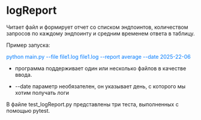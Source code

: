 # logReport

 Читает файл и формирует отчет со списком эндпоинтов, количеством запросов по каждому эндпоинту и средним временем ответа в таблицу.

 Пример запуска:
 
 <span style="color: #007bff;"> python main.py --file file1.log file1.log --report average --date 2025-22-06</span>

 * программа поддерживает один или несколько файлов в качестве ввода.

 * --date параметр необязателен, он указывает день, с которого мы хотим получать логи

В файле test_logReport.py представлены три теста, выполненных с помощью pytest.

